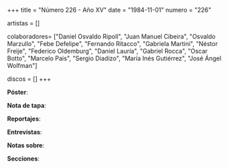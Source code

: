 +++
title = "Número 226 - Año XV"
date = "1984-11-01"
numero = "226"

artistas = []

colaboradores= ["Daniel Osvaldo Ripoll", "Juan Manuel Cibeira", "Osvaldo Marzullo", "Febe Defelipe", "Fernando Ritacco", "Gabriela Martini", "Néstor Freije", "Federico Oldemburg", "Daniel Lauría", "Gabriel Rocca", "Oscar Botto", "Marcelo Pais", "Sergio Diadizo", "María Inés Gutiérrez", "José Ángel Wolfman"]

discos = []
+++

**Póster**: 

**Nota de tapa**: 

**Reportajes**: 

**Entrevistas**: 

**Notas sobre**:

**Secciones**:
